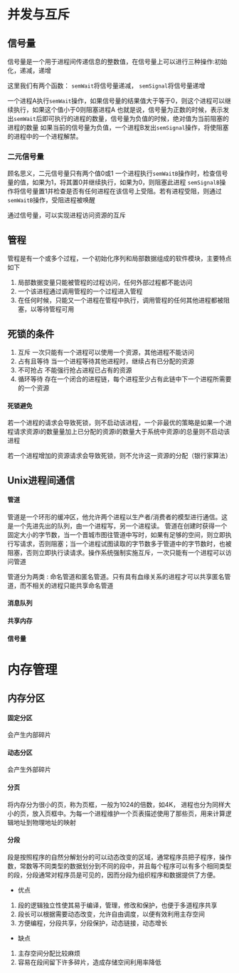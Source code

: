 # 并发与互斥 #


## 信号量 ##
信号量是一个用于进程间传递信息的整数值，在信号量上可以进行三种操作:初始化，递减，递增

这里我们有两个函数： `semWait`将信号量递减， `semSignal`将信号量递增

一个进程A执行`semWait`操作，如果信号量的结果值大于等于0，则这个进程可以继续执行，如果这个值小于0则阻塞进程A
也就是说，信号量为正数的时候，表示发出`semWait`后即可执行的进程的数量，信号量为负值的时候，绝对值为当前阻塞的进程的数量
如果当前的信号量为负值，一个进程B发出`semSignal`操作，将使阻塞的进程中的一个进程解禁。

### 二元信号量 ###
顾名思义，二元信号量只有两个值0或1
一个进程执行`semWaitB`操作时，检查信号量的值，如果为1，将其置0并继续执行，如果为0，则阻塞此进程
`semSignalB`操作将信号量置1并检查是否有任何进程在该信号上受阻。若有进程受阻，则通过`semWaitB`操作，受阻进程被唤醒

通过信号量，可以实现进程访问资源的互斥

## 管程 ##
管程是有一个或多个过程，一个初始化序列和局部数据组成的软件模块，主要特点如下

1. 局部数据变量只能被管程的过程访问，任何外部过程都不能访问
2. 一个该进程通过调用管程的一个过程进入管程
3. 在任何时候，只能又一个进程在管程中执行，调用管程的任何其他进程都被阻塞，以等待管程可用


## 死锁的条件 ##

1. 互斥           一次只能有一个进程可以使用一个资源，其他进程不能访问
2. 占有且等待      当一个进程等待其他进程时，继续占有已分配的资源
3. 不可抢占        不能强行抢占进程已占有的资源
4. 循环等待        存在一个闭合的进程链，每个进程至少占有此链中下一个进程所需要的一个资源

#### 死锁避免 ####

若一个进程的请求会导致死锁，则不启动该进程，一个非最优的策略是如果一个进程请求资源i的数量量加上已分配的资源i的数量大于系统中资源i的总量则不启动该进程

若一个进程增加的资源请求会导致死锁，则不允许这一资源的分配（银行家算法）

## Unix进程间通信 ##
#### 管道 ####
管道是一个环形的缓冲区，他允许两个进程以生产者/消费者的模型进行通信。这是一个先进先出的队列，由一个进程写，另一个进程读。
管道在创建时获得一个固定大小的字节数，当一个晋城市图往管道中写时，如果有足够的空间，则立即执行写请求，否则阻塞；当一个进程试图读取的字节数多于管道中的字节数时，也被阻塞，否则立即执行读请求。操作系统强制实施互斥，一次只能有一个进程可以访问管道

管道分为两类 :  命名管道和匿名管道。只有具有血缘关系的进程才可以共享匿名管道，而不相关的进程只能共享命名管道

#### 消息队列 ####
#### 共享内存 ####
#### 信号量 ####

# 内存管理 #

## 内存分区 ##

#### 固定分区 ####
会产生内部碎片

#### 动态分区  ####
会产生外部碎片

#### 分页  ####
将内存分为很小的页，称为页框，一般为1024的倍数，如4K， 进程也分为同样大小的页，放入页框中。为每一个进程维护一个页表描述使用了那些页，用来计算逻辑地址到物理地址的映射

#### 分段  ####
段是按照程序的自然分解划分的可以动态改变的区域，通常程序员把子程序，操作数，常数等不同类型的数据划分到不同的段中，并且每个程序可以有多个相同类型的段，分段通常对程序员是可见的，因而分段为组织程序和数据提供了方便。


- 优点 

1. 段的逻辑独立性使其易于编译，管理，修改和保护，也便于多道程序共享 
2. 段长可以根据需要动态改变，允许自由调度，以便有效利用主存空间
3. 方便编程，分段共享，分段保护，动态链接，动态增长


- 缺点 
1. 主存空间分配比较麻烦
2. 容易在段间留下许多碎片，造成存储空间利用率降低












